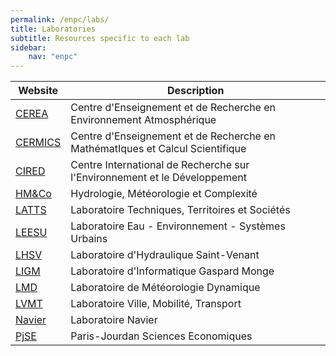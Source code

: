 ```yaml
---
permalink: /enpc/labs/
title: Laboratories
subtitle: Resources specific to each lab
sidebar:
    nav: "enpc"
---
```


| Website                                  | Description                                                                   |
| ---------------------------------------- | ----------------------------------------------------------------------------- |
| [CEREA](https://www.cerea-lab.fr/)       | Centre d'Enseignement et de Recherche en Environnement Atmosphérique          |
| [CERMICS](https://cermics-lab.enpc.fr/)  | Centre d'Enseignement et de Recherche en MathématIques et Calcul Scientifique |
| [CIRED](http://www.centre-cired.fr/fr/)  | Centre International de Recherche sur l'Environnement et le Développement     |
| [HM&Co](https://hmco.enpc.fr)            | Hydrologie, Météorologie et Complexité                                        |
| [LATTS](https://latts.fr/)               | Laboratoire Techniques, Territoires et Sociétés                               |
| [LEESU](https://www.leesu.fr/)           | Laboratoire Eau - Environnement - Systèmes Urbains                            |
| [LHSV](https://www.saint-venant-lab.fr/) | Laboratoire d'Hydraulique Saint-Venant                                        |
| [LIGM](http://ligm.u-pem.fr/accueil/)    | Laboratoire d'Informatique Gaspard Monge                                      |
| [LMD](https://www.lmd.jussieu.fr/)       | Laboratoire de Météorologie Dynamique                                         |
| [LVMT](https://www.lvmt.fr/)             | Laboratoire Ville, Mobilité, Transport                                        |
| [Navier](https://navier-lab.fr/)         | Laboratoire Navier                                                            |
| [PjSE](http://www.pse.ens.fr/?lang=fr)   | Paris-Jourdan Sciences Economiques                                            |
